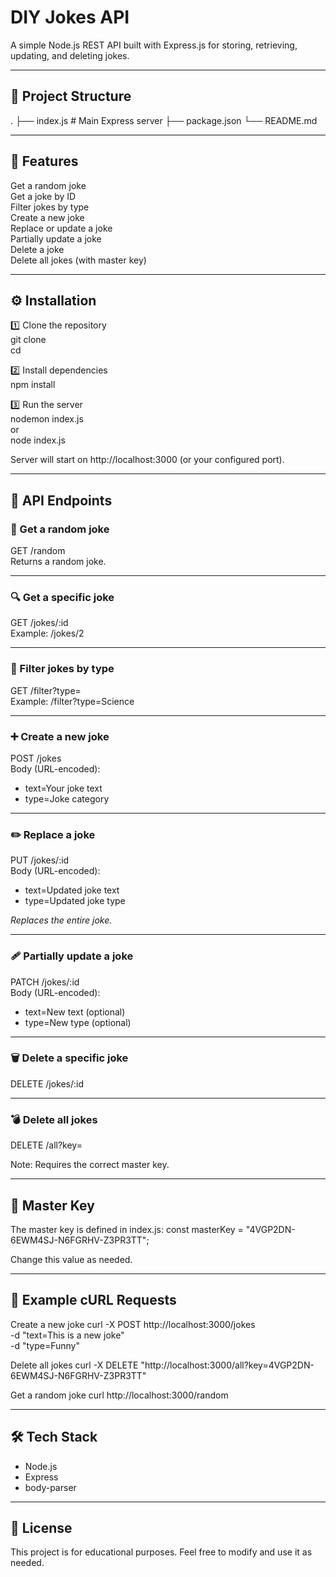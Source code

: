 #  DIY Jokes API

A simple Node.js REST API built with Express.js for storing, retrieving, updating, and deleting jokes.

---

## 📂 Project Structure

.
├── index.js          # Main Express server
├── package.json
└── README.md

---

## 🚀 Features

 Get a random joke  
 Get a joke by ID  
 Filter jokes by type  
 Create a new joke  
 Replace or update a joke  
 Partially update a joke  
 Delete a joke  
 Delete all jokes (with master key)

---

## ⚙️ Installation

1️⃣ Clone the repository  
git clone <your-repo-url>  
cd <project-directory>

2️⃣ Install dependencies  
npm install

3️⃣ Run the server  
nodemon index.js  
or  
node index.js

Server will start on http://localhost:3000 (or your configured port).

---

## 🧪 API Endpoints

### 🎲 Get a random joke
GET /random  
Returns a random joke.

---

### 🔍 Get a specific joke
GET /jokes/:id  
Example: /jokes/2

---

### 🎯 Filter jokes by type
GET /filter?type=<jokeType>  
Example: /filter?type=Science

---

### ➕ Create a new joke
POST /jokes  
Body (URL-encoded):
- text=Your joke text
- type=Joke category

---

### ✏️ Replace a joke
PUT /jokes/:id  
Body (URL-encoded):
- text=Updated joke text
- type=Updated joke type

_Replaces the entire joke._

---

### 🩹 Partially update a joke
PATCH /jokes/:id  
Body (URL-encoded):
- text=New text (optional)
- type=New type (optional)

---

### 🗑️ Delete a specific joke
DELETE /jokes/:id

---

### 💣 Delete all jokes
DELETE /all?key=<masterKey>

Note: Requires the correct master key.

---

## 🔑 Master Key

The master key is defined in index.js:
const masterKey = "4VGP2DN-6EWM4SJ-N6FGRHV-Z3PR3TT";

Change this value as needed.

---

## 🧭 Example cURL Requests

Create a new joke
curl -X POST http://localhost:3000/jokes \
  -d "text=This is a new joke" \
  -d "type=Funny"

Delete all jokes
curl -X DELETE "http://localhost:3000/all?key=4VGP2DN-6EWM4SJ-N6FGRHV-Z3PR3TT"

Get a random joke
curl http://localhost:3000/random

---

## 🛠️ Tech Stack

- Node.js
- Express
- body-parser

---

## 📝 License

This project is for educational purposes. Feel free to modify and use it as needed.
